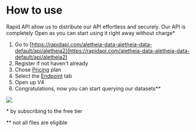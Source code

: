 # How to use

Rapid API allow us to distribute our API effortless and securely. Our API is completely Open as you can start using it right away without charge\*

1. Go to [https://rapidapi.com/aletheia-data-aletheia-data-default/api/aletheia2](https://rapidapi.com/aletheia-data-aletheia-data-default/api/aletheia2)
2. Register if not haven't already
3. Chose [Pricing](https://rapidapi.com/aletheia-data-aletheia-data-default/api/aletheia2/pricing) plan&#x20;
4. Select the [Endpoint](https://rapidapi.com/aletheia-data-aletheia-data-default/api/aletheia2/) tab
5. Open up V4
6. Congratulations, now you can start querying our datasets\*\*

![](<../../.gitbook/assets/rapidapi.com\_aletheia-data-aletheia-data-default\_api\_aletheia2 (1) (1).png>)





\* by subscribing to the free tier

\*\* not all files are eligible
